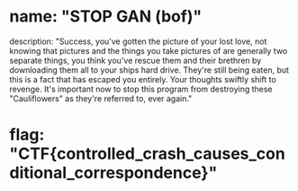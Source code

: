 # name: "STOP GAN (bof)"

description: "Success, you've gotten the picture of your lost love, not knowing that pictures and the things you take pictures of are generally two separate things, you think you've rescue them and their brethren by downloading them all to your ships hard drive. They're still being eaten, but this is a fact that has escaped you entirely. Your thoughts swiftly shift to revenge. It's important now to stop this program from destroying these \"Cauliflowers\" as they're referred to, ever again."

# flag: "CTF{controlled_crash_causes_conditional_correspondence}"
